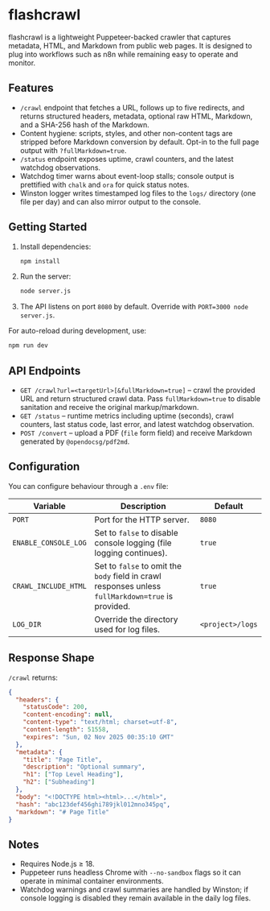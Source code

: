 # flashcrawl

flashcrawl is a lightweight Puppeteer-backed crawler that captures metadata, HTML, and Markdown from public web pages. It is designed to plug into workflows such as n8n while remaining easy to operate and monitor.

## Features
- `/crawl` endpoint that fetches a URL, follows up to five redirects, and returns structured headers, metadata, optional raw HTML, Markdown, and a SHA-256 hash of the Markdown.
- Content hygiene: scripts, styles, and other non-content tags are stripped before Markdown conversion by default. Opt-in to the full page output with `?fullMarkdown=true`.
- `/status` endpoint exposes uptime, crawl counters, and the latest watchdog observations.
- Watchdog timer warns about event-loop stalls; console output is prettified with `chalk` and `ora` for quick status notes.
- Winston logger writes timestamped log files to the `logs/` directory (one file per day) and can also mirror output to the console.

## Getting Started
1. Install dependencies:
   ```sh
   npm install
   ```
2. Run the server:
   ```sh
   node server.js
   ```
3. The API listens on port `8080` by default. Override with `PORT=3000 node server.js`.

For auto-reload during development, use:
```sh
npm run dev
```

## API Endpoints
- `GET /crawl?url=<targetUrl>[&fullMarkdown=true]` – crawl the provided URL and return structured crawl data. Pass `fullMarkdown=true` to disable sanitation and receive the original markup/markdown.
- `GET /status` – runtime metrics including uptime (seconds), crawl counters, last status code, last error, and latest watchdog observation.
- `POST /convert` – upload a PDF (`file` form field) and receive Markdown generated by `@opendocsg/pdf2md`.

## Configuration
You can configure behaviour through a `.env` file:

| Variable | Description | Default |
| --- | --- | --- |
| `PORT` | Port for the HTTP server. | `8080` |
| `ENABLE_CONSOLE_LOG` | Set to `false` to disable console logging (file logging continues). | `true` |
| `CRAWL_INCLUDE_HTML` | Set to `false` to omit the `body` field in crawl responses unless `fullMarkdown=true` is provided. | `true` |
| `LOG_DIR` | Override the directory used for log files. | `<project>/logs` |

## Response Shape
`/crawl` returns:
```json
{
  "headers": {
    "statusCode": 200,
    "content-encoding": null,
    "content-type": "text/html; charset=utf-8",
    "content-length": 51558,
    "expires": "Sun, 02 Nov 2025 00:35:10 GMT"
  },
  "metadata": {
    "title": "Page Title",
    "description": "Optional summary",
    "h1": ["Top Level Heading"],
    "h2": ["Subheading"]
  },
  "body": "<!DOCTYPE html><html>...</html>",
  "hash": "abc123def456ghi789jkl012mno345pq",
  "markdown": "# Page Title"
}
```

## Notes
- Requires Node.js ≥ 18.
- Puppeteer runs headless Chrome with `--no-sandbox` flags so it can operate in minimal container environments.
- Watchdog warnings and crawl summaries are handled by Winston; if console logging is disabled they remain available in the daily log files.
